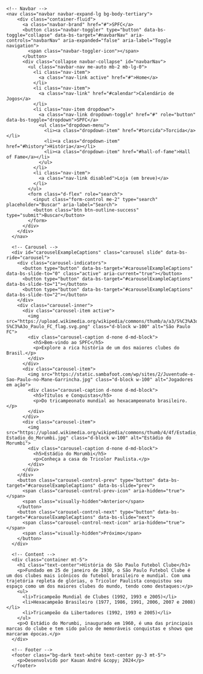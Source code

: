 <!DOCTYPE html>
<html lang="en">
<head>
  <link rel="stylesheet" type="text/css" href="estilo.css" media="screen" />
    <meta charset="UTF-8">
    <meta name="viewport" content="width=device-width, initial-scale=1.0">
    <link rel="stylesheet" href="../Site Projeto/pgs/estilo.css">
    <link href="https://cdn.jsdelivr.net/npm/bootstrap@5.3.3/dist/css/bootstrap.min.css" rel="stylesheet" integrity="sha384-QWTKZyjpPEjISv5WaRU9OFeRpok6YctnYmDr5pNlyT2bRjXh0JMhjY6hW+ALEwIH" crossorigin="anonymous">
    <script src="https://cdn.jsdelivr.net/npm/bootstrap@5.3.3/dist/js/bootstrap.bundle.min.js" integrity="sha384-YvpcrYf0tY3lHB60NNkmXc5s9fDVZLESaAA55NDzOxhy9GkcIdslK1eN7N6jIeHz" crossorigin="anonymous"></script>
    <title>São Paulo Futebol Clube</title>
</head>
<body>

    <!-- Navbar -->
    <nav class="navbar navbar-expand-lg bg-body-tertiary">
        <div class="container-fluid">
          <a class="navbar-brand" href="#">SPFC</a>
          <button class="navbar-toggler" type="button" data-bs-toggle="collapse" data-bs-target="#navbarNav" aria-controls="navbarNav" aria-expanded="false" aria-label="Toggle navigation">
            <span class="navbar-toggler-icon"></span>
          </button>
          <div class="collapse navbar-collapse" id="navbarNav">
            <ul class="navbar-nav me-auto mb-2 mb-lg-0">
              <li class="nav-item">
                <a class="nav-link active" href="#">Home</a>
              </li>
              <li class="nav-item">
                <a class="nav-link" href="#calendar">Calendário de Jogos</a>
              </li>
              <li class="nav-item dropdown">
                <a class="nav-link dropdown-toggle" href="#" role="button" data-bs-toggle="dropdown">SPFC</a>
                <ul class="dropdown-menu">
                  <li><a class="dropdown-item" href="#torcida">Torcida</a></li>
                  <li><a class="dropdown-item" href="#history">História</a></li>
                  <li><a class="dropdown-item" href="#hall-of-fame">Hall of Fame</a></li>
                </ul>
              </li>
              <li class="nav-item">
                <a class="nav-link disabled">Loja (em breve)</a>
              </li>
            </ul>
            <form class="d-flex" role="search">
              <input class="form-control me-2" type="search" placeholder="Buscar" aria-label="Search">
              <button class="btn btn-outline-success" type="submit">Buscar</button>
            </form>
          </div>
        </div>
      </nav>

      <!-- Carousel -->
      <div id="carouselExampleCaptions" class="carousel slide" data-bs-ride="carousel">
        <div class="carousel-indicators">
          <button type="button" data-bs-target="#carouselExampleCaptions" data-bs-slide-to="0" class="active" aria-current="true"></button>
          <button type="button" data-bs-target="#carouselExampleCaptions" data-bs-slide-to="1"></button>
          <button type="button" data-bs-target="#carouselExampleCaptions" data-bs-slide-to="2"></button>
        </div>
        <div class="carousel-inner">
          <div class="carousel-item active">
            <img src="https://upload.wikimedia.org/wikipedia/commons/thumb/a/a3/S%C3%A3o_Paulo_FC_flag.svg/1920px-S%C3%A3o_Paulo_FC_flag.svg.png" class="d-block w-100" alt="São Paulo FC">
            <div class="carousel-caption d-none d-md-block">
              <h5>Bem-vindo ao SPFC</h5>
              <p>Explore a rica história de um dos maiores clubes do Brasil.</p>
            </div>
          </div>
          <div class="carousel-item">
            <img src="https://static.sambafoot.com/wp/sites/2/Juventude-e-Sao-Paulo-no-Mane-Garrincha.jpg" class="d-block w-100" alt="Jogadores em ação">
            <div class="carousel-caption d-none d-md-block">
              <h5>Títulos e Conquistas</h5>
              <p>Do tricampeonato mundial ao hexacampeonato brasileiro.</p>
            </div>
          </div>
          <div class="carousel-item">
            <img src="https://upload.wikimedia.org/wikipedia/commons/thumb/4/4f/Estadio_do_Morumbi.jpg/1920px-Estadio_do_Morumbi.jpg" class="d-block w-100" alt="Estádio do Morumbi">
            <div class="carousel-caption d-none d-md-block">
              <h5>Estádio do Morumbi</h5>
              <p>Conheça a casa do Tricolor Paulista.</p>
            </div>
          </div>
        </div>
        <button class="carousel-control-prev" type="button" data-bs-target="#carouselExampleCaptions" data-bs-slide="prev">
          <span class="carousel-control-prev-icon" aria-hidden="true"></span>
          <span class="visually-hidden">Anterior</span>
        </button>
        <button class="carousel-control-next" type="button" data-bs-target="#carouselExampleCaptions" data-bs-slide="next">
          <span class="carousel-control-next-icon" aria-hidden="true"></span>
          <span class="visually-hidden">Próximo</span>
        </button>
      </div>

      <!-- Content -->
      <div class="container mt-5">
        <h1 class="text-center">História do São Paulo Futebol Clube</h1>
        <p>Fundado em 25 de janeiro de 1930, o São Paulo Futebol Clube é um dos clubes mais icônicos do futebol brasileiro e mundial. Com uma trajetória repleta de glórias, o Tricolor Paulista conquistou seu espaço como um dos maiores clubes do mundo, tendo como destaques:</p>
        <ul>
          <li>Tricampeão Mundial de Clubes (1992, 1993 e 2005)</li>
          <li>Hexacampeão Brasileiro (1977, 1986, 1991, 2006, 2007 e 2008)</li>
          <li>Tricampeão da Libertadores (1992, 1993 e 2005)</li>
        </ul>
        <p>O Estádio do Morumbi, inaugurado em 1960, é uma das principais marcas do clube e tem sido palco de memoráveis conquistas e shows que marcaram épocas.</p>
      </div>

      <!-- Footer -->
      <footer class="bg-dark text-white text-center py-3 mt-5">
        <p>Desenvolvido por Kauan André &copy; 2024</p>
      </footer>
</body>
</html>
